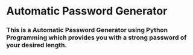 # Automatic Password Generator
### This is a Automatic Password Generator using Python Programming which provides you with a strong password of your desired length.